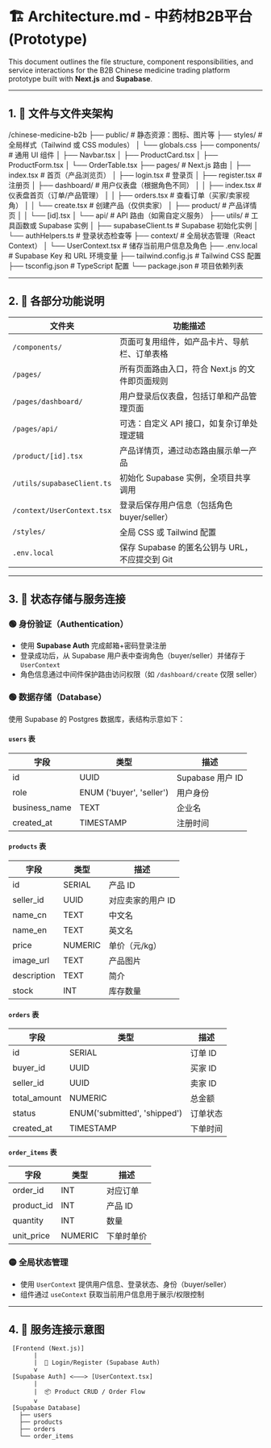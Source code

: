 # 🏗️ Architecture.md - 中药材B2B平台 (Prototype)

This document outlines the file structure, component responsibilities, and service interactions for the B2B Chinese medicine trading platform prototype built with **Next.js** and **Supabase**.

---

## 1. 📁 文件与文件夹架构
/chinese-medicine-b2b
├── public/ # 静态资源：图标、图片等
├── styles/ # 全局样式（Tailwind 或 CSS modules）
│ └── globals.css
├── components/ # 通用 UI 组件
│ ├── Navbar.tsx
│ ├── ProductCard.tsx
│ ├── ProductForm.tsx
│ └── OrderTable.tsx
├── pages/ # Next.js 路由
│ ├── index.tsx # 首页（产品浏览页）
│ ├── login.tsx # 登录页
│ ├── register.tsx # 注册页
│ ├── dashboard/ # 用户仪表盘（根据角色不同）
│ │ ├── index.tsx # 仪表盘首页（订单/产品管理）
│ │ ├── orders.tsx # 查看订单（买家/卖家视角）
│ │ └── create.tsx # 创建产品（仅供卖家）
│ ├── product/ # 产品详情页
│ │ └── [id].tsx
│ └── api/ # API 路由（如需自定义服务）
├── utils/ # 工具函数或 Supabase 实例
│ ├── supabaseClient.ts # Supabase 初始化实例
│ └── authHelpers.ts # 登录状态检查等
├── context/ # 全局状态管理（React Context）
│ └── UserContext.tsx # 储存当前用户信息及角色
├── .env.local # Supabase Key 和 URL 环境变量
├── tailwind.config.js # Tailwind CSS 配置
├── tsconfig.json # TypeScript 配置
└── package.json # 项目依赖列表


---

## 2. 🧩 各部分功能说明

| 文件夹 | 功能描述 |
|--------|----------|
| `/components/` | 页面可复用组件，如产品卡片、导航栏、订单表格 |
| `/pages/` | 所有页面路由入口，符合 Next.js 的文件即页面规则 |
| `/pages/dashboard/` | 用户登录后仪表盘，包括订单和产品管理页面 |
| `/pages/api/` | 可选：自定义 API 接口，如复杂订单处理逻辑 |
| `/product/[id].tsx` | 产品详情页，通过动态路由展示单一产品 |
| `/utils/supabaseClient.ts` | 初始化 Supabase 实例，全项目共享调用 |
| `/context/UserContext.tsx` | 登录后保存用户信息（包括角色 buyer/seller） |
| `/styles/` | 全局 CSS 或 Tailwind 配置 |
| `.env.local` | 保存 Supabase 的匿名公钥与 URL，不应提交到 Git |

---

## 3. 🔗 状态存储与服务连接

### 🟢 身份验证（Authentication）
- 使用 **Supabase Auth** 完成邮箱+密码登录注册
- 登录成功后，从 Supabase 用户表中查询角色（buyer/seller）并储存于 `UserContext`
- 角色信息通过中间件保护路由访问权限（如 `/dashboard/create` 仅限 seller）

### 🟢 数据存储（Database）
使用 Supabase 的 Postgres 数据库，表结构示意如下：

#### `users` 表
| 字段 | 类型 | 描述 |
|------|------|------|
| id | UUID | Supabase 用户 ID |
| role | ENUM ('buyer', 'seller') | 用户身份 |
| business_name | TEXT | 企业名 |
| created_at | TIMESTAMP | 注册时间 |

#### `products` 表
| 字段 | 类型 | 描述 |
|------|------|------|
| id | SERIAL | 产品 ID |
| seller_id | UUID | 对应卖家的用户 ID |
| name_cn | TEXT | 中文名 |
| name_en | TEXT | 英文名 |
| price | NUMERIC | 单价（元/kg） |
| image_url | TEXT | 产品图片 |
| description | TEXT | 简介 |
| stock | INT | 库存数量 |

#### `orders` 表
| 字段 | 类型 | 描述 |
|------|------|------|
| id | SERIAL | 订单 ID |
| buyer_id | UUID | 买家 ID |
| seller_id | UUID | 卖家 ID |
| total_amount | NUMERIC | 总金额 |
| status | ENUM('submitted', 'shipped') | 订单状态 |
| created_at | TIMESTAMP | 下单时间 |

#### `order_items` 表
| 字段 | 类型 | 描述 |
|------|------|------|
| order_id | INT | 对应订单 |
| product_id | INT | 产品 ID |
| quantity | INT | 数量 |
| unit_price | NUMERIC | 下单时单价 |

### 🟡 全局状态管理
- 使用 `UserContext` 提供用户信息、登录状态、身份（buyer/seller）
- 组件通过 `useContext` 获取当前用户信息用于展示/权限控制

---

## 4. 🔌 服务连接示意图

```text
 [Frontend (Next.js)]
       |
       |  🔐 Login/Register (Supabase Auth)
       v
 [Supabase Auth] <———> [UserContext.tsx]
       |
       |  📦 Product CRUD / Order Flow
       v
 [Supabase Database]
   ├── users
   ├── products
   ├── orders
   └── order_items

